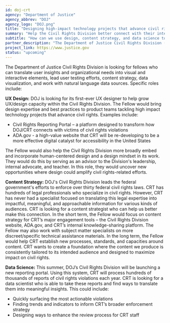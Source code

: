 ```yaml
---
id: doj-crt
agency: "Department of Justice"
agency_abbrev: "DOJ"
agency_logo: "DOJ.png"
title: "Designing high-impact technology projects that advance civil rights"
summary: "Help the Civil Rights Division better connect with their intended audiences (both internal and external) and create technology products that advance civil rights. Translate public reports of civil rights violations into actionable insights for our enforcement teams."
subtitle: "How can we use design, content strategy, and data science to amplify civil rights-related efforts?"
partner_description: "The Department of Justice Civil Rights Division (DOJ/CRT) leads the federal government's efforts to make the vision of over 30 federal civil rights laws happen. Through enforcement, education/outreach, and coordination, CRT upholds the civil and constitutional rights of all members of our society, with a particular focus on the most vulnerable."
project_link: https://www.justice.gov
status: "upcoming"
---
```

The Department of Justice Civil Rights Division is looking for fellows who can translate user insights and organizational needs into visual and interactive elements, lead user testing efforts, content strategy, data visualization, and work with natural language data sources. Specific roles include:

<strong>UX Design:</strong> DOJ is looking for its first-ever UX designer to help grow UX/design capacity within the Civil Rights Division. The Fellow would bring design expertise and best practices to product teams tackling high impact technology projects that advance civil rights. Examples include:
<ul>
<li>Civil Rights Reporting Portal – a platform designed to transform how DOJ/CRT connects with victims of civil rights violations </li>
<li>ADA.gov - a high-value website that CRT will be re-developing to be a more effective digital catalyst for accessibility in the United States </li>
</ul>
The Fellow would also help the Civil Rights Division more broadly embed and incorporate human-centered design and a design mindset in its work.  They would do this by serving as an advisor to the Division's leadership, internal advocate, and teacher. In this role, they would uncover new opportunities where design could amplify civil rights-related efforts.

<strong>Content Strategy:</strong> DOJ's Civil Rights Division leads the federal government's efforts to enforce over thirty federal civil rights laws.  CRT has hundreds of legal professionals who specialize in civil rights. However, CRT has never had a specialist focused on translating this legal expertise into impactful, meaningful, and approachable information for various kinds of audiences. CRT is looking for a content strategist who can help us better make this connection. In the short term, the Fellow would focus on content strategy for CRT’s major engagement tools – the Civil Rights Division website, ADA.gov, and CRT’s internal knowledge-sharing platform. The Fellow may also work with subject matter specialists on more discreet/specific technical assistance materials. In the long term, the Fellow would help CRT establish new processes, standards, and capacities around content. CRT wants to create a foundation where the content we produce is consistently tailored to its intended audience and designed to maximize impact on civil rights.

<strong>Data Science:</strong> This summer, DOJ’s Civil Rights Division will be launching a new reporting portal. Using this system, CRT will process hundreds of thousands of reports of civil rights violations each year. CRT is looking for a data scientist who is able to take these reports and find ways to translate them into meaningful insights. This could include:
<ul>
<li>Quickly surfacing the most actionable violations</li>
<li>Finding trends and indicators to inform CRT’s broader enforcement strategy</li>
<li>Designing ways to enhance the review process for CRT staff</li>
</ul>
